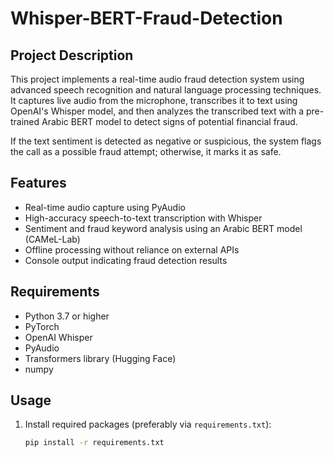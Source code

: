 # Whisper-BERT-Fraud-Detection

## Project Description

This project implements a real-time audio fraud detection system using advanced speech recognition and natural language processing techniques. It captures live audio from the microphone, transcribes it to text using OpenAI's Whisper model, and then analyzes the transcribed text with a pre-trained Arabic BERT model to detect signs of potential financial fraud.

If the text sentiment is detected as negative or suspicious, the system flags the call as a possible fraud attempt; otherwise, it marks it as safe.

## Features

- Real-time audio capture using PyAudio  
- High-accuracy speech-to-text transcription with Whisper  
- Sentiment and fraud keyword analysis using an Arabic BERT model (CAMeL-Lab)  
- Offline processing without reliance on external APIs  
- Console output indicating fraud detection results

## Requirements

- Python 3.7 or higher  
- PyTorch  
- OpenAI Whisper  
- PyAudio  
- Transformers library (Hugging Face)  
- numpy

## Usage

1. Install required packages (preferably via `requirements.txt`):  
   ```bash
   pip install -r requirements.txt
